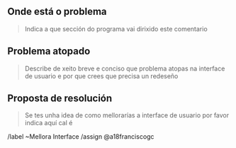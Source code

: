## Onde está o problema

> Indica a que sección do programa vai dirixido este comentario

## Problema atopado

> Describe de xeito breve e conciso que problema atopas na interface de usuario e por que crees que precisa un redeseño

## Proposta de resolución

> Se tes unha idea de como mellorarías a interface de usuario por favor indica aquí cal é

<!-- Non modificar esta parte, serve para automatizar o proceso de asignación de tarefas -->
/label ~Mellora Interface
/assign @a18franciscogc
